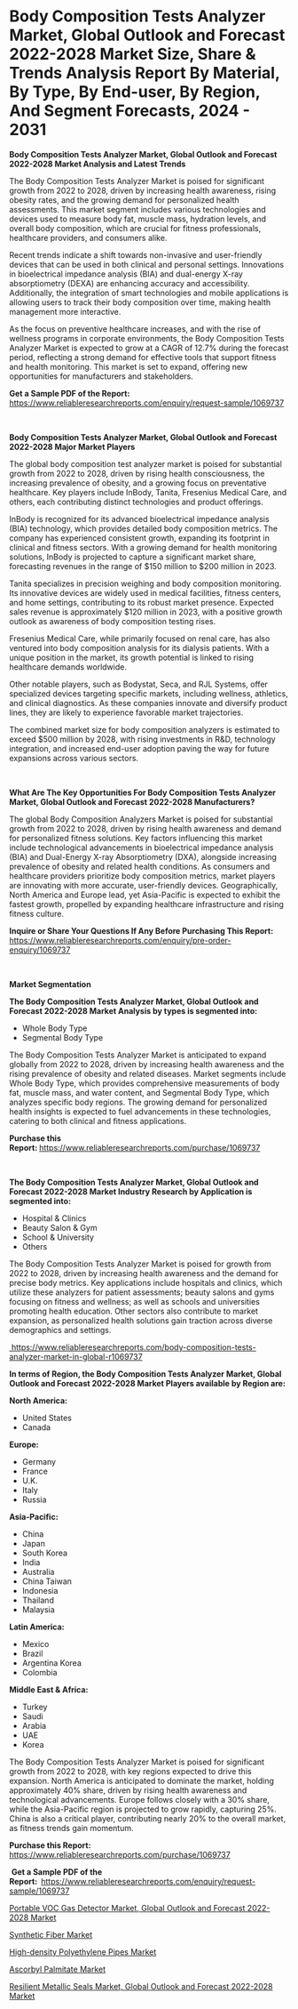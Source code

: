 <p><h1>Body Composition Tests Analyzer Market, Global Outlook and Forecast 2022-2028 Market Size, Share & Trends Analysis Report By Material, By Type, By End-user, By Region, And Segment Forecasts, 2024 - 2031</h1></p><p><strong>Body Composition Tests Analyzer Market, Global Outlook and Forecast 2022-2028 Market Analysis and Latest Trends</strong></p>
<p><p>The Body Composition Tests Analyzer Market is poised for significant growth from 2022 to 2028, driven by increasing health awareness, rising obesity rates, and the growing demand for personalized health assessments. This market segment includes various technologies and devices used to measure body fat, muscle mass, hydration levels, and overall body composition, which are crucial for fitness professionals, healthcare providers, and consumers alike.</p><p>Recent trends indicate a shift towards non-invasive and user-friendly devices that can be used in both clinical and personal settings. Innovations in bioelectrical impedance analysis (BIA) and dual-energy X-ray absorptiometry (DEXA) are enhancing accuracy and accessibility. Additionally, the integration of smart technologies and mobile applications is allowing users to track their body composition over time, making health management more interactive.</p><p>As the focus on preventive healthcare increases, and with the rise of wellness programs in corporate environments, the Body Composition Tests Analyzer Market is expected to grow at a CAGR of 12.7% during the forecast period, reflecting a strong demand for effective tools that support fitness and health monitoring. This market is set to expand, offering new opportunities for manufacturers and stakeholders.</p></p>
<p><strong>Get a Sample PDF of the Report:&nbsp;</strong> <a href="https://www.reliableresearchreports.com/enquiry/request-sample/1069737">https://www.reliableresearchreports.com/enquiry/request-sample/1069737</a></p>
<p>&nbsp;</p>
<p><strong>Body Composition Tests Analyzer Market, Global Outlook and Forecast 2022-2028 Major Market Players</strong></p>
<p><p>The global body composition test analyzer market is poised for substantial growth from 2022 to 2028, driven by rising health consciousness, the increasing prevalence of obesity, and a growing focus on preventative healthcare. Key players include InBody, Tanita, Fresenius Medical Care, and others, each contributing distinct technologies and product offerings.</p><p>InBody is recognized for its advanced bioelectrical impedance analysis (BIA) technology, which provides detailed body composition metrics. The company has experienced consistent growth, expanding its footprint in clinical and fitness sectors. With a growing demand for health monitoring solutions, InBody is projected to capture a significant market share, forecasting revenues in the range of $150 million to $200 million in 2023.</p><p>Tanita specializes in precision weighing and body composition monitoring. Its innovative devices are widely used in medical facilities, fitness centers, and home settings, contributing to its robust market presence. Expected sales revenue is approximately $120 million in 2023, with a positive growth outlook as awareness of body composition testing rises.</p><p>Fresenius Medical Care, while primarily focused on renal care, has also ventured into body composition analysis for its dialysis patients. With a unique position in the market, its growth potential is linked to rising healthcare demands worldwide.</p><p>Other notable players, such as Bodystat, Seca, and RJL Systems, offer specialized devices targeting specific markets, including wellness, athletics, and clinical diagnostics. As these companies innovate and diversify product lines, they are likely to experience favorable market trajectories.</p><p>The combined market size for body composition analyzers is estimated to exceed $500 million by 2028, with rising investments in R&D, technology integration, and increased end-user adoption paving the way for future expansions across various sectors.</p></p>
<p>&nbsp;</p>
<p><strong>What Are The Key Opportunities For Body Composition Tests Analyzer Market, Global Outlook and Forecast 2022-2028 Manufacturers?</strong></p>
<p><p>The global Body Composition Analyzers Market is poised for substantial growth from 2022 to 2028, driven by rising health awareness and demand for personalized fitness solutions. Key factors influencing this market include technological advancements in bioelectrical impedance analysis (BIA) and Dual-Energy X-ray Absorptiometry (DXA), alongside increasing prevalence of obesity and related health conditions. As consumers and healthcare providers prioritize body composition metrics, market players are innovating with more accurate, user-friendly devices. Geographically, North America and Europe lead, yet Asia-Pacific is expected to exhibit the fastest growth, propelled by expanding healthcare infrastructure and rising fitness culture.</p></p>
<p><strong>Inquire or Share Your Questions If Any Before Purchasing This Report:</strong> <a href="https://www.reliableresearchreports.com/enquiry/pre-order-enquiry/1069737">https://www.reliableresearchreports.com/enquiry/pre-order-enquiry/1069737</a></p>
<p>&nbsp;</p>
<p><strong>Market Segmentation</strong></p>
<p><strong>The Body Composition Tests Analyzer Market, Global Outlook and Forecast 2022-2028 Market Analysis by types is segmented into:</strong></p>
<p><ul><li>Whole Body Type</li><li>Segmental Body Type</li></ul></p>
<p><p>The Body Composition Tests Analyzer Market is anticipated to expand globally from 2022 to 2028, driven by increasing health awareness and the rising prevalence of obesity and related diseases. Market segments include Whole Body Type, which provides comprehensive measurements of body fat, muscle mass, and water content, and Segmental Body Type, which analyzes specific body regions. The growing demand for personalized health insights is expected to fuel advancements in these technologies, catering to both clinical and fitness applications.</p></p>
<p><strong>Purchase this Report:&nbsp;</strong><a href="https://www.reliableresearchreports.com/purchase/1069737">https://www.reliableresearchreports.com/purchase/1069737</a></p>
<p>&nbsp;</p>
<p><strong>The Body Composition Tests Analyzer Market, Global Outlook and Forecast 2022-2028 Market Industry Research by Application is segmented into:</strong></p>
<p><ul><li>Hospital & Clinics</li><li>Beauty Salon & Gym</li><li>School & University</li><li>Others</li></ul></p>
<p><p>The Body Composition Tests Analyzer Market is poised for growth from 2022 to 2028, driven by increasing health awareness and the demand for precise body metrics. Key applications include hospitals and clinics, which utilize these analyzers for patient assessments; beauty salons and gyms focusing on fitness and wellness; as well as schools and universities promoting health education. Other sectors also contribute to market expansion, as personalized health solutions gain traction across diverse demographics and settings.</p></p>
<p><a href="https://www.reliableresearchreports.com/body-composition-tests-analyzer-market-in-global-r1069737">&nbsp;https://www.reliableresearchreports.com/body-composition-tests-analyzer-market-in-global-r1069737</a></p>
<p><strong>In terms of Region, the Body Composition Tests Analyzer Market, Global Outlook and Forecast 2022-2028 Market Players available by Region are:</strong></p>
<p>
    <p> <strong> North America: </strong>
        <ul>
            <li>United States</li>
            <li>Canada</li>
        </ul>
        </p> 
    <p> <strong> Europe: </strong>
        <ul>
            <li>Germany</li>
            <li>France</li>
            <li>U.K.</li>
            <li>Italy</li>
            <li>Russia</li>
        </ul>
        </p> 
    <p> <strong> Asia-Pacific: </strong>
        <ul>
            <li>China</li>
            <li>Japan</li>
            <li>South Korea</li>
            <li>India</li>
            <li>Australia</li>
            <li>China Taiwan</li>
            <li>Indonesia</li>
            <li>Thailand</li>
            <li>Malaysia</li>
        </ul>
        </p> 
    <p> <strong> Latin America: </strong>
        <ul>
            <li>Mexico</li>
            <li>Brazil</li>
            <li>Argentina Korea</li>
            <li>Colombia</li>
        </ul>
        </p> 
    <p> <strong> Middle East & Africa: </strong>
        <ul>
            <li>Turkey</li>
            <li>Saudi</li>
            <li>Arabia</li>
            <li>UAE</li>
            <li>Korea</li>
        </ul>
    </p>
    </p>
<p><p>The Body Composition Tests Analyzer Market is poised for significant growth from 2022 to 2028, with key regions expected to drive this expansion. North America is anticipated to dominate the market, holding approximately 40% share, driven by rising health awareness and technological advancements. Europe follows closely with a 30% share, while the Asia-Pacific region is projected to grow rapidly, capturing 25%. China is also a critical player, contributing nearly 20% to the overall market, as fitness trends gain momentum.</p></p>
<p><strong>Purchase this Report: </strong><a href="https://www.reliableresearchreports.com/purchase/1069737">https://www.reliableresearchreports.com/purchase/1069737</a></p>
<p>&nbsp;<strong>Get a Sample PDF of the Report:&nbsp;&nbsp;</strong><a href="https://www.reliableresearchreports.com/enquiry/request-sample/1069737">https://www.reliableresearchreports.com/enquiry/request-sample/1069737</a></p>
<p><strong></strong></p>
<p><p><a href="https://github.com/provorikovar/Market-Research-Report-List-6/blob/main/portable-voc-gas-detector-market-global-outlook-and-forecast-2022-2028-market.md">Portable VOC Gas Detector Market, Global Outlook and Forecast 2022-2028 Market</a></p><p><a href="https://issuu.com/reportprime-2/docs/synthetic-fiber-market-size-2030.pp_91b4b55bf42ca9">Synthetic Fiber Market</a></p><p><a href="https://issuu.com/reportprime-2/docs/high-density-polyethylene-pipes-mar_4ea7524a24c6ac">High-density Polyethylene Pipes Market</a></p><p><a href="https://medium.com/@shawnsmithv6981/ascorbyl-palmitate-market-global-market-insights-and-regional-analysis-2024-2031-fc1ad74ede8e">Ascorbyl Palmitate Market</a></p><p><a href="https://github.com/angelajermaine/Market-Research-Report-List-5/blob/main/resilient-metallic-seals-market-global-outlook-and-forecast-2022-2028-market.md">Resilient Metallic Seals Market, Global Outlook and Forecast 2022-2028 Market</a></p></p>
